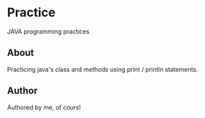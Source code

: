 # Practice
JAVA programming practices

## About
Practicing java's class and methods using print / println statements.

## Author
Authored by me, of cours!